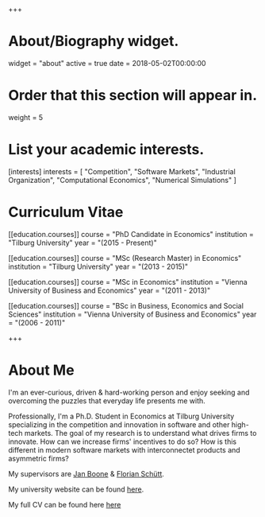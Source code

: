 +++
# About/Biography widget.
widget = "about"
active = true
date = 2018-05-02T00:00:00

# Order that this section will appear in.
weight = 5

# List your academic interests.
[interests]
  interests = [
    "Competition",
    "Software Markets",
    "Industrial Organization",
    "Computational Economics",
    "Numerical Simulations"
  ]

# Curriculum Vitae
[[education.courses]]
  course = "PhD Candidate in Economics"
  institution = "Tilburg University"
  year = "(2015 - Present)"

[[education.courses]]
  course = "MSc (Research Master) in Economics"
  institution = "Tilburg University"
  year = "(2013 - 2015)"

[[education.courses]]
  course = "MSc in Economics"
  institution = "Vienna University of Business and Economics"
  year = "(2011 - 2013)"

[[education.courses]]
  course = "BSc in Business, Economics and Social Sciences"
  institution = "Vienna University of Business and Economics"
  year = "(2006 - 2011)"

+++

# About Me
I'm an ever-curious, driven & hard-working person and enjoy seeking and overcoming the puzzles that everyday life presents me with.

Professionally, I'm a Ph.D. Student in Economics at Tilburg University specializing in the competition and innovation in software and other high-tech markets. The goal of my research is to understand what drives firms to innovate. How can we increase firms' incentives to do so? How is this different in modern software markets with interconnectet products and asymmetric firms?

My supervisors are [Jan Boone](http://janboone.github.io/homepage/) & [Florian Schütt](https://sites.google.com/site/schuettflorian/).

My university website can be found [here](https://www.tilburguniversity.edu/webwijs/show/c.fiedler.htm).

My full CV can be found here [here](/files/CurriculumVitae.pdf)
